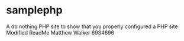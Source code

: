 samplephp
=========

A do nothing PHP site to show that you properly configured a PHP site
Modified ReadMe
Matthew Walker 6934696
